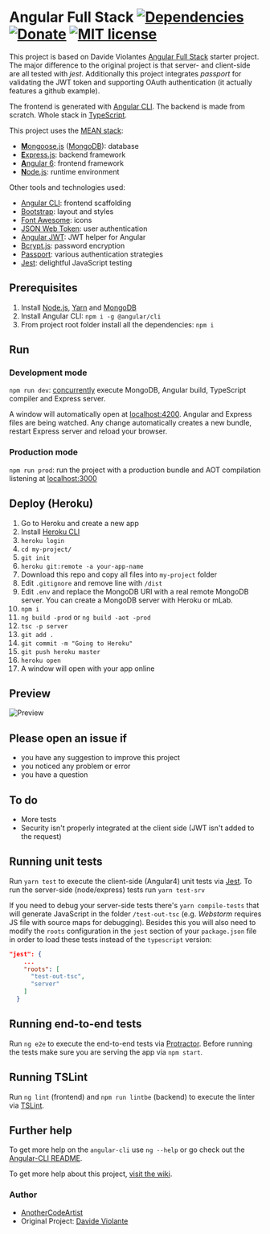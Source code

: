 # Angular Full Stack [![Dependencies](https://david-dm.org/DavideViolante/Angular2-Full-Stack.svg)](https://david-dm.org/DavideViolante/Angular2-Full-Stack) [![Donate](https://img.shields.io/badge/paypal-donate-179BD7.svg)](https://www.paypal.me/dviolante) [![MIT license](http://img.shields.io/badge/license-MIT-lightgrey.svg)](http://opensource.org/licenses/MIT)

This project is based on Davide Violantes [Angular Full Stack](https://github.com/DavideViolante/Angular-Full-Stack) starter project. 
The major difference to the original project is that server- and client-side are all tested with _jest_. Additionally this project
integrates _passport_ for validating the JWT token and supporting OAuth authentication (it actually features a github example).

The frontend is generated with [Angular CLI](https://github.com/angular/angular-cli). The backend is made from scratch. Whole stack in [TypeScript](https://www.typescriptlang.org).

This project uses the [MEAN stack](https://en.wikipedia.org/wiki/MEAN_(software_bundle)):
* [**M**ongoose.js](http://www.mongoosejs.com) ([MongoDB](https://www.mongodb.com)): database
* [**E**xpress.js](http://expressjs.com): backend framework
* [**A**ngular 6](https://angular.io): frontend framework
* [**N**ode.js](https://nodejs.org): runtime environment

Other tools and technologies used:
* [Angular CLI](https://cli.angular.io): frontend scaffolding
* [Bootstrap](http://www.getbootstrap.com): layout and styles
* [Font Awesome](http://fontawesome.io): icons
* [JSON Web Token](https://jwt.io): user authentication
* [Angular JWT](https://github.com/auth0/angular-jwt): JWT helper for Angular
* [Bcrypt.js](https://github.com/dcodeIO/bcrypt.js): password encryption
* [Passport](http://passportjs.org/): various authentication strategies
* [Jest](https://facebook.github.io/jest/): delightful JavaScript testing

## Prerequisites
1. Install [Node.js](https://nodejs.org), [Yarn](https://yarnpkg.com/lang/en/) and [MongoDB](https://www.mongodb.com)
2. Install Angular CLI: `npm i -g @angular/cli`
3. From project root folder install all the dependencies: `npm i`

## Run
### Development mode
`npm run dev`: [concurrently](https://github.com/kimmobrunfeldt/concurrently) execute MongoDB, Angular build, TypeScript compiler and Express server.

A window will automatically open at [localhost:4200](http://localhost:4200). Angular and Express files are being watched. Any change automatically creates a new bundle, restart Express server and reload your browser.

### Production mode
`npm run prod`: run the project with a production bundle and AOT compilation listening at [localhost:3000](http://localhost:3000) 

## Deploy (Heroku)
1. Go to Heroku and create a new app
2. Install [Heroku CLI](https://devcenter.heroku.com/articles/heroku-command-line)
3. `heroku login`
4. `cd my-project/`
5. `git init`
6. `heroku git:remote -a your-app-name`
7. Download this repo and copy all files into `my-project` folder
8. Edit `.gitignore` and remove line with `/dist`
9. Edit `.env` and replace the MongoDB URI with a real remote MongoDB server. You can create a MongoDB server with Heroku or mLab.
10. `npm i`
11. `ng build -prod` or `ng build -aot -prod`
12. `tsc -p server`
13. `git add .`
14. `git commit -m "Going to Heroku"`
15. `git push heroku master`
16. `heroku open`
17. A window will open with your app online

## Preview
![Preview](https://raw.githubusercontent.com/DavideViolante/Angular2-Full-Stack/master/demo.gif "Preview")

## Please open an issue if
* you have any suggestion to improve this project
* you noticed any problem or error
* you have a question

## To do
* More tests
* Security isn't properly integrated at the client side (JWT isn't added to the request)

## Running unit tests
Run `yarn test` to execute the client-side (Angular4) unit tests via [Jest](https://facebook.github.io/jest/).
To run the server-side (node/express) tests run `yarn test-srv`

If you need to debug your server-side tests there's `yarn compile-tests` that will generate JavaScript
in the folder `/test-out-tsc` (e.g. _Webstorm_ requires JS file with source maps for debugging). 
Besides this you will also need to modify the `roots` configuration in the `jest` section of your `package.json` file
in order to load these tests instead of the `typescript` version:

```json
"jest": {
    ...
    "roots": [
      "test-out-tsc",
      "server"
    ]
  }
```

## Running end-to-end tests
Run `ng e2e` to execute the end-to-end tests via [Protractor](http://www.protractortest.org/). 
Before running the tests make sure you are serving the app via `npm start`.

## Running TSLint
Run `ng lint` (frontend) and `npm run lintbe` (backend) to execute the linter via [TSLint](https://palantir.github.io/tslint/).

## Further help
To get more help on the `angular-cli` use `ng --help` or go check out the [Angular-CLI README](https://github.com/angular/angular-cli/blob/master/README.md).

To get more help about this project, [visit the wiki](https://github.com/DavideViolante/Angular-Full-Stack/wiki).

### Author
* [AnotherCodeArtist](https://github.com/AnotherCodeArtist/angular4-full-stack) 
* Original Project: [Davide Violante](https://github.com/DavideViolante)
